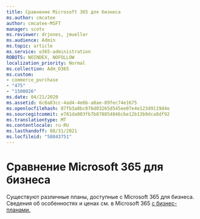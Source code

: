 ```yaml
---
title: Сравнение Microsoft 365 для бизнеса
ms.author: cmcatee
author: cmcatee-MSFT
manager: scotv
ms.reviewer: drjones, jmueller
ms.audience: Admin
ms.topic: article
ms.service: o365-administration
ROBOTS: NOINDEX, NOFOLLOW
localization_priority: Normal
ms.collection: Adm_O365
ms.custom:
- commerce_purchase
- "475"
- "1500026"
ms.date: 04/21/2020
ms.assetid: 6c0a83cc-4ad4-4e6b-a8ae-89fec74e1675
ms.openlocfilehash: 87fb3a0bc876d03265d545ee07e4e123d9119d4e
ms.sourcegitcommit: e781da003fb7b878854846cbe12b13b9dca8df92
ms.translationtype: MT
ms.contentlocale: ru-RU
ms.lasthandoff: 08/31/2021
ms.locfileid: "58843751"
---
```

# <a name="compare-microsoft-365-for-business"></a>Сравнение Microsoft 365 для бизнеса

Существуют различные планы, доступные с Microsoft 365 для бизнеса. Сведения об особенностях и ценах см. в Microsoft 365 [с бизнес-планами.](https://www.microsoft.com/microsoft-365/business/compare-all-microsoft-365-business-products)  